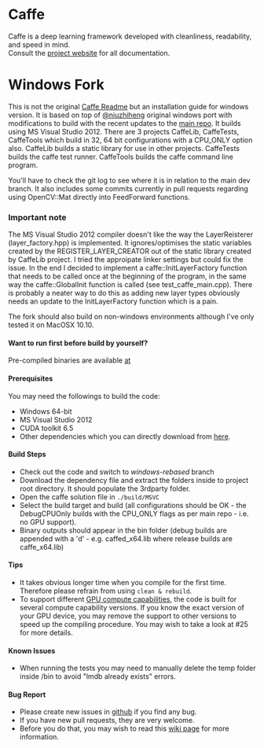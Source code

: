 # Caffe

Caffe is a deep learning framework developed with cleanliness, readability, and speed in mind.<br />
Consult the [project website](http://caffe.berkeleyvision.org) for all documentation.

# Windows Fork
This is not the original [Caffe Readme](https://github.com/BVLC/caffe/blob/master/README.md) but an installation guide for windows version. It is based on top of [@niuzhiheng](https://github.com/niuzhiheng/caffe) original windows port with modifications to build with the recent updates to the [main repo](https://github.com/BVLC/caffe/). It builds using MS Visual Studio 2012. There are 3 projects CaffeLib, CaffeTests, CaffeTools which build in 32, 64 bit configurations with a CPU_ONLY option also. CaffeLib builds a static library for use in other projects. CaffeTests builds the caffe test runner. CaffeTools builds the caffe command line program.

You'll have to check the git log to see where it is in relation to the main dev branch. It also includes some commits currently in pull requests regarding using OpenCV::Mat directly into FeedForward functions.

### Important note
The MS Visual Studio 2012 compiler doesn't like the way the LayerReisterer (layer_factory.hpp) is implemented. It ignores/optimises the static variables created by the REGISTER_LAYER_CREATOR out of the static library created by CaffeLib project. I tried the approipate linker settings but could fix the issue. In the end I decided to implement a caffe::InitLayerFactory function that needs to be called once at the beginning of the program, in the same way the caffe::GlobalInit function is called (see test_caffe_main.cpp). There is probably a neater way to do this as adding new layer types obviously needs an update to the InitLayerFactory function which is a pain. 

The fork should also build on non-windows environments although I've only tested it on MacOSX 10.10.

#### Want to run first before build by yourself?
Pre-compiled binaries are available [at](https://www.dropbox.com/s/ucoi9l4g4zx8zlf/CaffeBiniaries.7z?dl=0) 

#### Prerequisites
You may need the followings to build the code:
- Windows 64-bit
- MS Visual Studio 2012
- CUDA toolkit 6.5
- Other dependencies which you can directly download from [here](https://www.dropbox.com/s/zfyav7ss3rxlzv4/Caffe3rdparty.7z?dl=0).

#### Build Steps
- Check out the code and switch to *windows-rebased* branch
- Download the dependency file and extract the folders inside to project root directory. It should populate the 3rdparty folder.
- Open the caffe solution file in `./build/MSVC`
- Select the build target and build (all configurations should be OK - the DebugCPUOnly builds with the CPU_ONLY flags as per main repo - i.e. no GPU support).
- Binary outputs should appear in the bin folder (debug builds are appended with a 'd' - e.g. caffed_x64.lib where release builds are caffe_x64.lib)

#### Tips
- It takes obvious longer time when you compile for the first time. Therefore please refrain from using `clean & rebuild`.
- To support different [GPU compute capabilities](http://en.wikipedia.org/wiki/CUDA#Supported_GPUs), the code is built for several compute capability versions. If you know the exact version of your GPU device, you may remove the support to other versions to speed up the compiling procedure. You may wish to take a look at #25 for more details.

#### Known Issues
- When running the tests you may need to manually delete the temp folder inside /bin to avoid "lmdb already exists" errors.

#### Bug Report
- Please create new issues in [github](https://github.com/jaleigh/caffe/issues) if you find any bug.
- If you have new pull requests, they are very welcome.
- Before you do that, you may wish to read this [wiki page](https://github.com/jaleigh/caffe/wiki) for more information.

